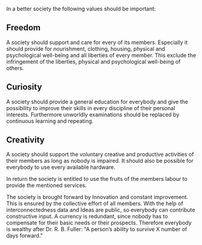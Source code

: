﻿---
layout: post
---

In a better society the following values should be important:

## Freedom
A society should support and care for every of its members. Especially it should provide for nourishment, clothing, housing, physical and psychological well-being and all liberties of every member.
This exclude the infringement of the liberties, physical and psychological well-being of others. 

## Curiosity
A society should provide a general education for everybody and give the possibility to improve their skills in every discipline of their personal interests. Furthermore unworldly examinations should be replaced by continuous learning and repeating.

## Creativity
A society should support the voluntary creative and productive activities of their members as long as nobody is impaired. It should also be possible for everybody to use every available hardware.

In return the society is entitled to use the fruits of the members labour to provide the mentioned services.

The society is brought forward by Innovation and constant improvement. This is ensured by the collective effort of all members. With the help of interconnectedness data and Ideas are public, so everybody can contribute constructive input.
A currency is redundant, since nobody has to compensate for their basic needs or their prospects. Therefore everybody is wealthy after Dr. R. B. Fuller: "A person’s ability to survive X number of days forward."
